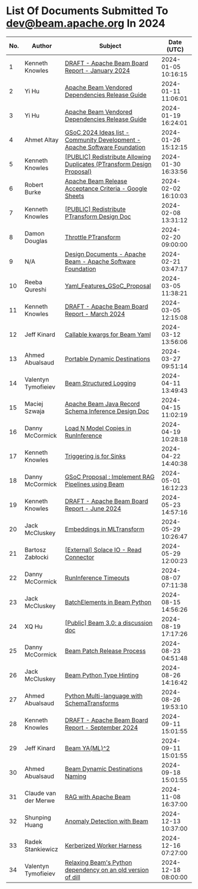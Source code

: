 <!--
Licensed under the Apache License, Version 2.0 (the "License");
you may not use this file except in compliance with the License.
You may obtain a copy of the License at

http://www.apache.org/licenses/LICENSE-2.0

Unless required by applicable law or agreed to in writing, software
distributed under the License is distributed on an "AS IS" BASIS,
WITHOUT WARRANTIES OR CONDITIONS OF ANY KIND, either express or implied.
See the License for the specific language governing permissions and
limitations under the License.
-->

# List Of Documents Submitted To dev@beam.apache.org In 2024
| No. | Author | Subject | Date (UTC) |
|---|---|---|---|
| 1 | Kenneth Knowles | [DRAFT - Apache Beam Board Report - January 2024](https://s.apache.org/beam-draft-report-2024-01) | 2024-01-05 10:16:15 |
| 2 | Yi Hu | [Apache Beam Vendored Dependencies Release Guide](https://docs.google.com/document/d/1ztEoyGkqq9ie5riQxRtMuBu3vb6BUO91mSMn1PU0pDA) | 2024-01-11 11:06:01 |
| 3 | Yi Hu | [Apache Beam Vendored Dependencies Release Guide](https://s.apache.org/beam-release-vendored-artifacts) | 2024-01-19 16:24:01 |
| 4 | Ahmet Altay | [GSoC 2024 Ideas list - Community Development - Apache Software Foundation](https://s.apache.org/gsoc2024ideas) | 2024-01-26 15:12:15 |
| 5 | Kenneth Knowles | [[PUBLIC] Redistribute Allowing Duplicates (PTransform Design Proposal)](https://s.apache.org/beam-reshuffle-allowing-duplicates) | 2024-01-30 16:33:56 |
| 6 | Robert Burke | [Apache Beam Release Acceptance Criteria  - Google Sheets](https://docs.google.com/spreadsheets/d/1qk-N5vjXvbcEk68GjbkSZTR8AGqyNUM-oLFo_ZXBpJw) | 2024-02-02 16:10:03 |
| 7 | Kenneth Knowles | [[PUBLIC] Redistribute PTransform Design Doc](https://s.apache.org/beam-redistribute) | 2024-02-08 13:31:12 |
| 8 | Damon Douglas | [Throttle PTransform](https://s.apache.org/beam-throttle-transform) | 2024-02-20 09:00:00 |
| 9 | N/A | [Design Documents - Apache Beam - Apache Software Foundation](https://s.apache.org/beam-design-docs) | 2024-02-21 03:47:17 |
| 10 | Reeba Qureshi | [Yaml_Features_GSoC_Proposal](https://docs.google.com/document/d/1vXj1qhy0Asiosn3gFDgYVKYQs3Lsyj972klSv5_hfG8) | 2024-03-05 11:38:21 |
| 11 | Kenneth Knowles | [DRAFT - Apache Beam Board Report - March 2024](https://s.apache.org/beam-draft-report-2024-03) | 2024-03-05 12:15:08 |
| 12 | Jeff Kinard | [Callable kwargs for Beam Yaml](https://docs.google.com/document/d/1Zvrl-rxzAWKejHi5F1eaXoLNDzc_Q_-kiE7Grvh2qBA) | 2024-03-12 13:56:06 |
| 13 | Ahmed Abualsaud | [Portable Dynamic Destinations](https://s.apache.org/portable-dynamic-destinations) | 2024-03-27 09:51:14 |
| 14 | Valentyn Tymofieiev | [Beam Structured Logging](https://s.apache.org/beam-structured-logging) | 2024-04-11 13:49:43 |
| 15 | Maciej Szwaja | [Apache Beam Java Record Schema Inference Design Doc](https://docs.google.com/document/d/1zSQ9cnqtVM8ttJEuHBDE6hw4qjUuJy1dpZWB6IBTuOs) | 2024-04-15 11:02:19 |
| 16 | Danny McCormick | [Load N Model Copies in RunInference](https://docs.google.com/document/d/1FmKrBHkb8YTYz_Dcec7JlTqXwy382ar8Gxicr_s13c0) | 2024-04-19 10:28:18 |
| 17 | Kenneth Knowles | [Triggering is for Sinks](https://s.apache.org/beam-sink-triggers) | 2024-04-22 14:40:38 |
| 18 | Danny McCormick | [GSoC Proposal : Implement RAG Pipelines using Beam](https://docs.google.com/document/d/1M_8fvqKVBi68hQo_x1AMQ8iEkzeXTcSl0CwTH00cr80) | 2024-05-01 16:12:23 |
| 19 | Kenneth Knowles | [DRAFT - Apache Beam Board Report - June 2024](https://s.apache.org/beam-draft-report-2024-06) | 2024-05-23 14:57:16 |
| 20 | Jack McCluskey | [Embeddings in MLTransform](https://docs.google.com/document/d/1En4bfbTu4rvu7LWJIKV3G33jO-xJfTdbaSFSURmQw_s) | 2024-05-29 10:26:47 |
| 21 | Bartosz Zabłocki | [[External] Solace IO - Read Connector](https://docs.google.com/document/d/1Gvq67VrcHCnlO8f_NzMM1Y4c7wCNSdvo6qqLWg8upfw) | 2024-05-29 12:00:23 |
| 22 | Danny McCormick | [RunInference Timeouts](https://docs.google.com/document/d/19ves6iv-m_6DFmePJZqYpLm-bCooPu6wQ-Ti6kAl2Jo) | 2024-08-07 07:11:38 |
| 23 | Jack McCluskey | [BatchElements in Beam Python](https://docs.google.com/document/d/1fOjIjIUH5dxllOGp5Z4ZmpM7BJhAJc2-hNjTnyChvgc) | 2024-08-15 14:56:26 |
| 24 | XQ Hu | [[Public] Beam 3.0: a discussion doc](https://docs.google.com/document/d/13r4NvuvFdysqjCTzMHLuUUXjKTIEY3d7oDNIHT6guww) | 2024-08-19 17:17:26 |
| 25 | Danny McCormick | [Beam Patch Release Process](https://docs.google.com/document/d/1o4UK444hCm1t5KZ9ufEu33e_o400ONAehXUR9A34qc8) | 2024-08-23 04:51:48 |
| 26 | Jack McCluskey | [Beam Python Type Hinting](https://s.apache.org/beam-python-type-hinting-overview) | 2024-08-26 14:16:42 |
| 27 | Ahmed Abualsaud | [Python Multi-language with SchemaTransforms](https://docs.google.com/document/d/1_embA3pGwoYG7sbHaYzAkg3hNxjTughhFCY8ThcoK_Q) | 2024-08-26 19:53:10 |
| 28 | Kenneth Knowles | [DRAFT - Apache Beam Board Report - September 2024](https://s.apache.org/beam-draft-report-2024-09) | 2024-09-11 15:01:55 |
| 29 | Jeff Kinard | [Beam YA(ML)^2](https://docs.google.com/document/d/1z9lNlSBfqDVdOP1frJNv_NJoMR1F1VBI29wn788x6IE/) | 2024-09-11 15:01:55 |
| 30 | Ahmed Abualsaud | [Beam Dynamic Destinations Naming](https://docs.google.com/document/d/1IIn4cjF9eYASnjSmVmmAt6ymFnpBxHgBKVPgpnQ12G4) | 2024-09-18 15:01:55 |
| 31 | Claude van der Merwe | [RAG with Apache Beam ](https://docs.google.com/document/d/1j-kujrxHw4R3-oT4pVAwEIqejoCXhFedqZnBUF8AKBQ) | 2024-11-08 16:37:00 |
| 32 | Shunping Huang | [Anomaly Detection with Beam](https://docs.google.com/document/d/1tE8lz9U_vjlNn2H7t-GRrs3vfhQ5UuCgWiHXCRHRPns) | 2024-12-13 10:37:00 |
| 33 | Radek Stankiewicz | [Kerberized Worker Harness](https://docs.google.com/document/d/1T3Py6VZhP-FNQMjiURj38ddZyhWQRa_vDEUEc4f1P5A) | 2024-12-16 07:27:00 |
| 34 | Valentyn Tymofieiev | [Relaxing Beam's Python dependency on an old version of dill](https://s.apache.org/beam-cloudpickle-next-steps) | 2024-12-18 08:00:00 |



